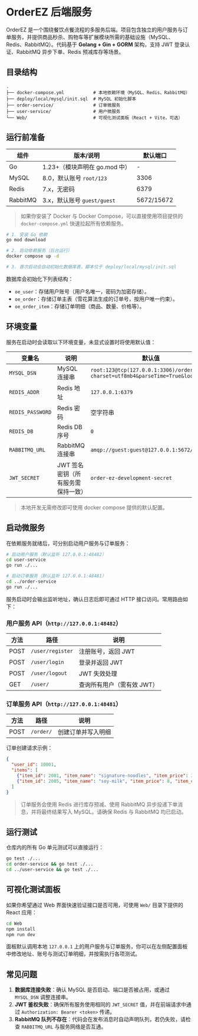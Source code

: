 # OrderEZ 后端服务

OrderEZ 是一个围绕餐饮点餐流程的多服务后端。项目包含独立的用户服务与订单服务，并提供商品秒杀、购物车等扩展模块所需的基础设施（MySQL、Redis、RabbitMQ）。代码基于 **Golang + Gin + GORM** 架构，支持 JWT 登录认证、RabbitMQ 异步下单、Redis 预减库存等场景。

## 目录结构

```
.
├── docker-compose.yml           # 本地依赖环境（MySQL、Redis、RabbitMQ）
├── deploy/local/mysql/init.sql  # MySQL 初始化脚本
├── order-service/               # 订单微服务
├── user-service/                # 用户微服务
└── Web/                         # 可视化测试面板（React + Vite，可选）
```

## 运行前准备

| 组件      | 版本/说明                          | 默认端口 |
|-----------|------------------------------------|----------|
| Go        | 1.23+（模块声明在 go.mod 中）       | -        |
| MySQL     | 8.0，默认账号 `root/123`           | 3306     |
| Redis     | 7.x，无密码                         | 6379     |
| RabbitMQ  | 3.x，默认账号 `guest/guest`        | 5672/15672 |

> 如果你安装了 Docker 与 Docker Compose，可以直接使用项目提供的 `docker-compose.yml` 快速拉起所有依赖服务。

```bash
# 1. 安装 Go 依赖
go mod download

# 2. 启动依赖服务（后台运行）
docker compose up -d

# 3. 首次启动会自动初始化数据库表，脚本位于 deploy/local/mysql/init.sql
```

数据库会初始化下列表结构：

- `oe_user`：存储用户账号（用户名唯一，密码为加密存储）。
- `oe_order`：存储订单主表（雪花算法生成的订单号，按用户唯一约束）。
- `oe_order_item`：存储订单明细（商品、数量、价格等）。

## 环境变量

服务在启动时会读取以下环境变量，未显式设置时将使用默认值：

| 变量名         | 说明                                  | 默认值 |
|----------------|---------------------------------------|--------|
| `MYSQL_DSN`    | MySQL 连接串                          | `root:123@tcp(127.0.0.1:3306)/order_ez?charset=utf8mb4&parseTime=True&loc=Local` |
| `REDIS_ADDR`   | Redis 地址                            | `127.0.0.1:6379` |
| `REDIS_PASSWORD` | Redis 密码                          | 空字符串 |
| `REDIS_DB`     | Redis DB 序号                         | `0` |
| `RABBITMQ_URL` | RabbitMQ 连接串                       | `amqp://guest:guest@127.0.0.1:5672/` |
| `JWT_SECRET`   | JWT 签名密钥（所有服务需保持一致）     | `order-ez-development-secret` |

> 本地开发无需修改即可使用 docker compose 提供的默认配置。

## 启动微服务

在依赖服务就绪后，可分别启动用户服务与订单服务：

```bash
# 启动用户服务（默认监听 127.0.0.1:48482）
cd user-service
go run ./...

# 启动订单服务（默认监听 127.0.0.1:48481）
cd ../order-service
go run ./...
```

服务启动时会输出监听地址，确认日志后即可通过 HTTP 接口访问。常用路由如下：

### 用户服务 API（`http://127.0.0.1:48482`）

| 方法 | 路径          | 说明         |
|------|---------------|--------------|
| POST | `/user/register` | 注册账号，返回 JWT |
| POST | `/user/login`    | 登录并返回 JWT |
| POST | `/user/logout`   | JWT 失效处理 |
| GET  | `/user/`         | 查询所有用户（需有效 JWT） |

### 订单服务 API（`http://127.0.0.1:48481`）

| 方法 | 路径     | 说明                 |
|------|----------|----------------------|
| POST | `/order/` | 创建订单并写入明细 |

订单创建请求示例：

```json
{
  "user_id": 10001,
  "items": [
    {"item_id": 2001, "item_name": "signature-noodles", "item_price": 32, "item_count": 2},
    {"item_id": 2005, "item_name": "soy-milk", "item_price": 8, "item_count": 1}
  ]
}
```

> 订单服务会使用 Redis 进行库存预减、使用 RabbitMQ 异步投递下单消息，并将最终结果写入 MySQL。请确保 Redis 与 RabbitMQ 均已启动。

## 运行测试

仓库内的所有 Go 单元测试可以直接运行：

```bash
go test ./...
cd order-service && go test ./...
cd ../user-service && go test ./...
```

## 可视化测试面板

如果你希望通过 Web 界面快速验证接口是否可用，可使用 `Web/` 目录下提供的 React 应用：

```bash
cd Web
npm install
npm run dev
```

面板默认调用本地 `127.0.0.1` 上的用户服务与订单服务，你可以在左侧配置面板中修改地址、账号与测试订单明细，并按需执行各项测试。

## 常见问题

1. **数据库连接失败**：确认 MySQL 是否启动、端口是否被占用，或通过 `MYSQL_DSN` 调整连接串。
2. **JWT 鉴权失败**：确保所有服务使用相同的 `JWT_SECRET` 值，并在前端请求中通过 `Authorization: Bearer <token>` 传递。
3. **RabbitMQ 队列不存在**：代码会在发布消息时自动声明队列，若仍失败，请检查 `RABBITMQ_URL` 与服务网络是否互通。

